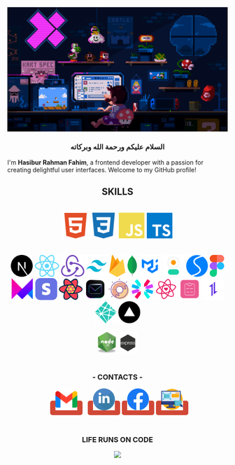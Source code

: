 <img src="./code3.gif" />

  <h3 align="center">السلام عليكم ورحمة الله وبركاته</h3>
  
I'm **Hasibur Rahman Fahim**, a frontend developer with a passion for creating delightful user interfaces. Welcome to my GitHub profile!

 
 <h2 font="bold" align="center">SKILLS</h2>
</td><td valign="top" width="33%">
  <br/>
  
  

 <div align="center">  
    <img alt="HTML" height="60"  src="./html2.svg" />
    <img alt="HTML"  height="60" src="./css2.svg" />
    <img alt="JavaScript"  height="60"  src="./js2.svg" />
    <img alt="TypeScript"   height="60" src="./ts2.svg" />
</div>         
<br/><br/>         
 
<div align="center">  
  <img alt="NODEJS" height="50"   src="./nextjs2.svg" />
   <img alt="NODEJS" height="50"   src="./react.png" />
    <img alt="NODEJS" height="50"   src="./redux.png" />
     <img alt="NODEJS" height="50"  src="./tailwind.png"/>
    <img alt="NODEJS" height="50"   src="./Firebase.png" />
         <img alt="NODEJS" height="50"   src="./mongodb.png"/>
      <img alt="NODEJS" height="50"  src="./mui.png" />
      <img alt="NODEJS" height="50"  src="./dausiui.svg" />
       <img alt="NODEJS" height="50"  src="./swiper.svg"/>
         <img alt="NODEJS" height="50"   src="./figma.png"/>
         <img alt="NODEJS" height="50"   src="./framer.png"/>
         <img alt="NODEJS" height="50"   src="./stripe.webp"/>
         <img alt="NODEJS" height="50"   src="./reactquery.png"/>
         <img alt="NODEJS" height="50"   src="./resendd.png"/>
         <img alt="NODEJS" height="50"   src="./sal.png"/>
         <img alt="NODEJS" height="50"   src="./jwt2.svg"/>
         <img alt="NODEJS" height="50"   src="./ricon.svg"/>
         <img alt="NODEJS" height="50"   src="./reactform.svg"/>
         <img alt="NODEJS" height="50"   src="./axios.png"/>
         <img alt="NODEJS" height="50"   src="./netlify.svg"/>
         <img alt="NODEJS" height="50"   src="./vercel.png"/>  
</div>         
<br/>   

 <div align="center">  
    <img alt="NODEJS" height="50"  src="./node-js.png" />
    <img alt="EXPRESS"  height="50" src="./express.png" />
</div>
</td></tr></table>  
 <br/>
   
  <h3  align="center">- CONTACTS -</h3>
  <div align="center" > 

  <a href="mailto:hrfahimm@gmail.com" style="text-decoration:none; background-color: #D14836; color: white; padding: 8px 12px; margin: 8px; border-radius: 5px;" target="_blank"> <img alt="gmail" height="50" src="./gmail.png" /></a>
  <a href="https://www.linkedin.com/in/hrfahimm)" style="text-decoration:none; background-color: #D14836; color: white; padding: 8px 12px; border-radius: 5px;" target="_blank"> <img alt="gmail" height="50" src="./linkedin2.svg" /></a>
  <a href="https://www.facebook.com/hrfahimm" style="text-decoration:none; background-color: #D14836; color: white; padding: 8px 12px; border-radius: 5px;" target="_blank"> <img alt="gmail" height="50" src="./facebook.png" /></a>
  <a href="http://hrfahimm.vercel.app" style="text-decoration:none; background-color: #D14836; color: white; padding: 8px 12px; border-radius: 5px;" target="_blank"> <img alt="gmail" height="50" src="./website.png" /></a>

  </div>
  <br/>   
 

  <h3 align="center">LIFE RUNS ON CODE </h3>
  <p align="center">
    <img src="https://capsule-render.vercel.app/api?type=waving&color=gradient&height=100&section=footer"/>
    <!--      <img src="./footer.svg"/> -->
  </p>


<!-- <img margin="margin-auto" src="./68747470733a2f2f63617073756c652d72656e6465722e76657263656c2e6170702f6170693f747970653d776176696e6726636f6c6f723d6772616469656e74266865696768743d3130302673656374696f6e3d666f6f746572.svg" /> -->

